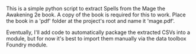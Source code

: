 This is a simple python script to extract Spells from the Mage the Awakening 2e book. 
A copy of the book is required for this to work. Place the book in a 'pdf' folder at the project's root and name it 'mage.pdf'. 

Eventually, I'll add code to automatically package the extracted CSVs into a module, but for now it's best to import them manually via the data toolbox Foundry module.
